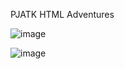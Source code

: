 PJATK HTML Adventures

![image](https://github.com/Misakuja/WPRG/assets/156021641/89d1b947-5172-43ac-a6fe-265adce450c4)

![image](https://fera.pl/images/companies/1/gryzo%C5%84%20kapibara.jpg?1607423921736)
